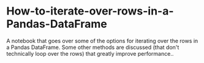 # How-to-iterate-over-rows-in-a-Pandas-DataFrame
A notebook that goes over some of the options for iterating over the rows in a Pandas DataFrame. Some other methods are discussed (that don't technically loop over the rows) that greatly improve performance.. 
